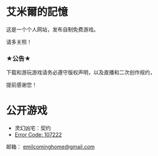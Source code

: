 # 艾米爾的記憶

这是一个个人网站，发布自制免费游戏。

请多关照！




### ★公告★

下载和游玩游戏请务必遵守版权声明，以及直播和二次创作规约，

提前感谢您！






# **公开游戏**


- 灵幻凶宅：契约
- [Error Code: 107222](https://ldjam.com/events/ludum-dare/46/error-code-107222) 



邮箱：
emilcominghome@gmail.com
